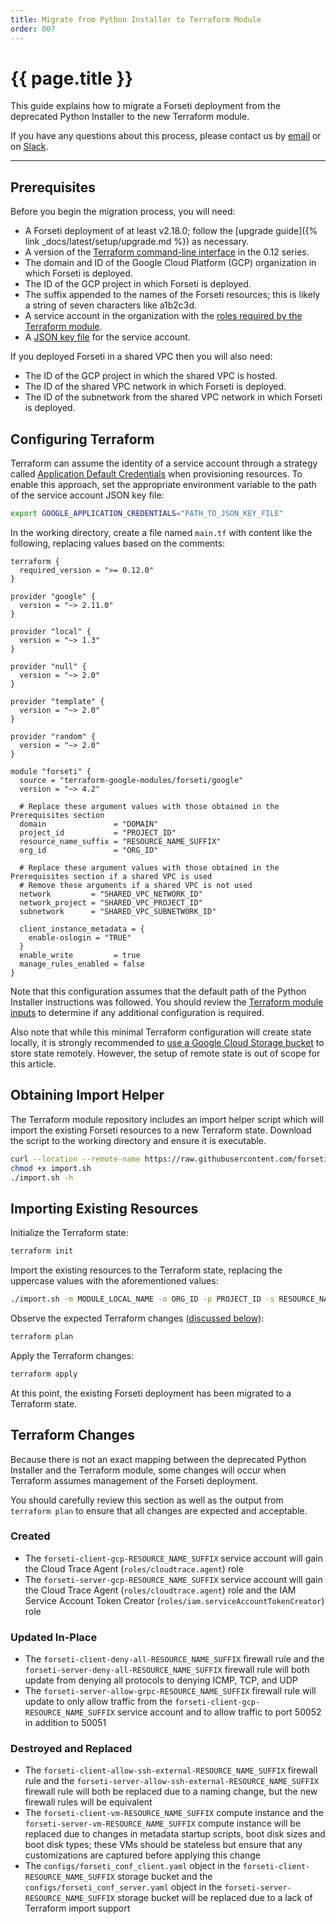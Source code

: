 ```yaml
---
title: Migrate from Python Installer to Terraform Module
order: 007
---
```


# {{ page.title }}

This guide explains how to migrate a Forseti deployment from the
deprecated Python Installer to the new Terraform module.

If you have any
questions about this process, please contact us by
[email](mailto:discuss@forsetisecurity.org) or on
[Slack](https://forsetisecurity.slack.com/join/shared_invite/enQtNDIyMzg4Nzg1NjcxLTM1NTUzZmM2ODVmNzE5MWEwYzAwNjUxMjVkZjhmYWZiOGZjMjY3ZjllNDlkYjk1OGU4MTVhZGM4NzgyZjZhNTE).

---

## Prerequisites

Before you begin the migration process, you will need:

- A Forseti deployment of at least v2.18.0; follow the
  [upgrade guide]({% link _docs/latest/setup/upgrade.md %}) as
  necessary.
- A version of the
  [Terraform command-line interface](https://www.terraform.io/downloads.html)
  in the 0.12 series.
- The domain and ID of the Google Cloud Platform (GCP) organization in
  which Forseti is deployed.
- The ID of the GCP project in which Forseti is deployed.
- The suffix appended to the names of the Forseti resources; this is
  likely a string of seven characters like a1b2c3d.
- A service account in the organization with the
  [roles required by the Terraform module](https://registry.terraform.io/modules/terraform-google-modules/forseti/google/4.2.0#iam-roles).
- A
  [JSON key file](https://cloud.google.com/iam/docs/creating-managing-service-account-keys#creating_service_account_keys)
  for the service account.

If you deployed Forseti in a shared VPC then you will also need:

- The ID of the GCP project in which the shared VPC is hosted.
- The ID of the shared VPC network in which Forseti is deployed.
- The ID of the subnetwork from the shared VPC network in which Forseti is deployed.

## Configuring Terraform

Terraform can assume the identity of a service account through a
strategy called
[Application Default Credentials](https://cloud.google.com/docs/authentication/production#providing_credentials_to_your_application)
when provisioning resources. To enable this approach, set the
appropriate environment variable to the path of the service account JSON
key file:

```sh
export GOOGLE_APPLICATION_CREDENTIALS="PATH_TO_JSON_KEY_FILE"
```

In the working directory, create a file named `main.tf` with content
like the following, replacing values based on the comments:

```hcl
terraform {
  required_version = ">= 0.12.0"
}

provider "google" {
  version = "~> 2.11.0"
}

provider "local" {
  version = "~> 1.3"
}

provider "null" {
  version = "~> 2.0"
}

provider "template" {
  version = "~> 2.0"
}

provider "random" {
  version = "~> 2.0"
}

module "forseti" {
  source = "terraform-google-modules/forseti/google"
  version = "~> 4.2"

  # Replace these argument values with those obtained in the Prerequisites section
  domain               = "DOMAIN"
  project_id           = "PROJECT_ID"
  resource_name_suffix = "RESOURCE_NAME_SUFFIX"
  org_id               = "ORG_ID"

  # Replace these argument values with those obtained in the Prerequisites section if a shared VPC is used
  # Remove these arguments if a shared VPC is not used
  network         = "SHARED_VPC_NETWORK_ID"
  network_project = "SHARED_VPC_PROJECT_ID"
  subnetwork      = "SHARED_VPC_SUBNETWORK_ID"

  client_instance_metadata = {
    enable-oslogin = "TRUE"
  }
  enable_write         = true
  manage_rules_enabled = false
}
```

Note that this configuration assumes that the default path of the
Python Installer instructions was followed. You should review the
[Terraform module inputs](https://registry.terraform.io/modules/terraform-google-modules/forseti/google/4.2.0?tab=inputs)
to determine if any additional configuration is required.

Also note that while this minimal Terraform configuration will create
state locally, it is strongly recommended to
[use a Google Cloud Storage bucket](https://www.terraform.io/docs/backends/types/gcs.html)
to store state remotely. However, the setup of remote state is out of
scope for this article.

## Obtaining Import Helper

The Terraform module repository includes an import helper script which
will import the existing Forseti resources to a new Terraform state.
Download the script to the working directory and ensure it is executable.

```sh
curl --location --remote-name https://raw.githubusercontent.com/forseti-security/terraform-google-forseti/master/helpers/import.sh
chmod +x import.sh
./import.sh -h
```

## Importing Existing Resources

Initialize the Terraform state:

```sh
terraform init
```

Import the existing resources to the Terraform state, replacing the
uppercase values with the aforementioned values:

```sh
./import.sh -m MODULE_LOCAL_NAME -o ORG_ID -p PROJECT_ID -s RESOURCE_NAME_SUFFIX -z GCE_ZONE [-n NETWORK_PROJECT_ID]
```

Observe the expected Terraform changes
([discussed below](#terraform-changes)):

```sh
terraform plan
```

Apply the Terraform changes:

```sh
terraform apply
```

At this point, the existing Forseti deployment has been migrated to a
Terraform state.

## Terraform Changes

Because there is not an exact mapping between the deprecated Python
Installer and the Terraform module, some changes will occur when
Terraform assumes management of the Forseti deployment.

You should carefully review this section as well as the output from
`terraform plan` to ensure that all changes are expected and acceptable.

### Created

- The `forseti-client-gcp-RESOURCE_NAME_SUFFIX` service account will
  gain the Cloud Trace Agent (`roles/cloudtrace.agent`) role
- The `forseti-server-gcp-RESOURCE_NAME_SUFFIX` service account will
  gain the Cloud Trace Agent (`roles/cloudtrace.agent`) role and the
  IAM Service Account Token Creator (`roles/iam.serviceAccountTokenCreator`) role

### Updated In-Place

- The `forseti-client-deny-all-RESOURCE_NAME_SUFFIX` firewall rule and
  the `forseti-server-deny-all-RESOURCE_NAME_SUFFIX` firewall rule will
  both update from denying all protocols to denying ICMP, TCP, and UDP
- The `forseti-server-allow-grpc-RESOURCE_NAME_SUFFIX` firewall rule
  will update to only allow traffic from the
  `forseti-client-gcp-RESOURCE_NAME_SUFFIX` service account and to allow
  traffic to port 50052 in addition to 50051

### Destroyed and Replaced

- The `forseti-client-allow-ssh-external-RESOURCE_NAME_SUFFIX` firewall
  rule and the `forseti-server-allow-ssh-external-RESOURCE_NAME_SUFFIX`
  firewall rule will both be replaced due to a naming change, but the new firewall
  rules will be equivalent
- The `forseti-client-vm-RESOURCE_NAME_SUFFIX` compute instance and the
  `forseti-server-vm-RESOURCE_NAME_SUFFIX` compute instance will be
  replaced due to changes in metadata startup scripts, boot disk sizes
  and boot disk types; these VMs should be stateless but ensure that
  any customizations are captured before applying this change
- The `configs/forseti_conf_client.yaml` object in the
  `forseti-client-RESOURCE_NAME_SUFFIX` storage bucket and the
  `configs/forseti_conf_server.yaml` object in the
  `forseti-server-RESOURCE_NAME_SUFFIX` storage bucket will be replaced
  due to a lack of Terraform import support
